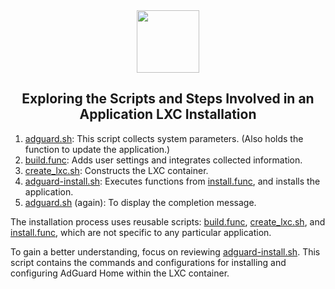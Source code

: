 <div align="center">
<img src="https://raw.githubusercontent.com/Brandon-Anubis/ProxmoxVE/main/misc/images/logo.png" height="100px" />
</div>
<h2><div align="center">Exploring the Scripts and Steps Involved in an Application LXC Installation</div></h2>

1) [adguard.sh](https://github.com/Brandon-Anubis/ProxmoxVE/blob/main/ct/adguard.sh): This script collects system parameters. (Also holds the function to update the application.)
2) [build.func](https://github.com/Brandon-Anubis/ProxmoxVE/blob/main/misc/build.func): Adds user settings and integrates collected information.
3) [create_lxc.sh](https://github.com/Brandon-Anubis/ProxmoxVE/blob/main/misc/create_lxc.sh): Constructs the LXC container.
4) [adguard-install.sh](https://github.com/Brandon-Anubis/ProxmoxVE/blob/main/install/adguard-install.sh): Executes functions from [install.func](https://github.com/Brandon-Anubis/ProxmoxVE/blob/main/misc/install.func), and installs the application.
5) [adguard.sh](https://github.com/Brandon-Anubis/ProxmoxVE/blob/main/ct/adguard.sh) (again): To display the completion message.

The installation process uses reusable scripts: [build.func](https://github.com/Brandon-Anubis/ProxmoxVE/blob/main/misc/build.func), [create_lxc.sh](https://github.com/Brandon-Anubis/ProxmoxVE/blob/main/misc/create_lxc.sh), and [install.func](https://github.com/Brandon-Anubis/ProxmoxVE/blob/main/misc/install.func), which are not specific to any particular application.

To gain a better understanding, focus on reviewing [adguard-install.sh](https://github.com/Brandon-Anubis/ProxmoxVE/blob/main/install/adguard-install.sh). This script contains the commands and configurations for installing and configuring AdGuard Home within the LXC container.
